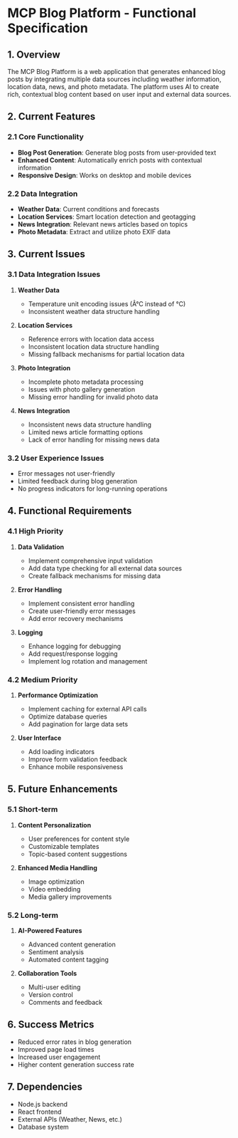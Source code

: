 # MCP Blog Platform - Functional Specification

## 1. Overview
The MCP Blog Platform is a web application that generates enhanced blog posts by integrating multiple data sources including weather information, location data, news, and photo metadata. The platform uses AI to create rich, contextual blog content based on user input and external data sources.

## 2. Current Features

### 2.1 Core Functionality
- **Blog Post Generation**: Generate blog posts from user-provided text
- **Enhanced Content**: Automatically enrich posts with contextual information
- **Responsive Design**: Works on desktop and mobile devices

### 2.2 Data Integration
- **Weather Data**: Current conditions and forecasts
- **Location Services**: Smart location detection and geotagging
- **News Integration**: Relevant news articles based on topics
- **Photo Metadata**: Extract and utilize photo EXIF data

## 3. Current Issues

### 3.1 Data Integration Issues
1. **Weather Data**
   - Temperature unit encoding issues (Â°C instead of °C)
   - Inconsistent weather data structure handling

2. **Location Services**
   - Reference errors with location data access
   - Inconsistent location data structure handling
   - Missing fallback mechanisms for partial location data

3. **Photo Integration**
   - Incomplete photo metadata processing
   - Issues with photo gallery generation
   - Missing error handling for invalid photo data

4. **News Integration**
   - Inconsistent news data structure handling
   - Limited news article formatting options
   - Lack of error handling for missing news data

### 3.2 User Experience Issues
- Error messages not user-friendly
- Limited feedback during blog generation
- No progress indicators for long-running operations

## 4. Functional Requirements

### 4.1 High Priority
1. **Data Validation**
   - Implement comprehensive input validation
   - Add data type checking for all external data sources
   - Create fallback mechanisms for missing data

2. **Error Handling**
   - Implement consistent error handling
   - Create user-friendly error messages
   - Add error recovery mechanisms

3. **Logging**
   - Enhance logging for debugging
   - Add request/response logging
   - Implement log rotation and management

### 4.2 Medium Priority
1. **Performance Optimization**
   - Implement caching for external API calls
   - Optimize database queries
   - Add pagination for large data sets

2. **User Interface**
   - Add loading indicators
   - Improve form validation feedback
   - Enhance mobile responsiveness

## 5. Future Enhancements

### 5.1 Short-term
1. **Content Personalization**
   - User preferences for content style
   - Customizable templates
   - Topic-based content suggestions

2. **Enhanced Media Handling**
   - Image optimization
   - Video embedding
   - Media gallery improvements

### 5.2 Long-term
1. **AI-Powered Features**
   - Advanced content generation
   - Sentiment analysis
   - Automated content tagging

2. **Collaboration Tools**
   - Multi-user editing
   - Version control
   - Comments and feedback

## 6. Success Metrics
- Reduced error rates in blog generation
- Improved page load times
- Increased user engagement
- Higher content generation success rate

## 7. Dependencies
- Node.js backend
- React frontend
- External APIs (Weather, News, etc.)
- Database system
